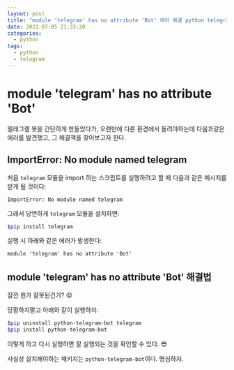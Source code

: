```yaml
---
layout: post
title: "module 'telegram' has no attribute 'Bot' 에러 해결 python telegram"
date: 2021-07-05 21:33:20
categories:
  - python
tags:
  - python
  - telegram
---
```

# module 'telegram' has no attribute 'Bot'

텔레그램 봇을 간단하게 만들었다가, 오랜만에 다른 환경에서 돌려야하는데 다음과같은 에러를 발견했고, 그 해결책을 찾아보고자 한다.

## ImportError: No module named telegram

처음  `telegram` 모듈을 import 하는 스크립트를 실행하려고 할 때 다음과 같은 메시지를 받게 될 것이다:

```
ImportError: No module named telegram
```

그래서 당연하게 `telegram` 모듈을 설치하면:

```bash
$pip install telegram
```

실행 시 아래와 같은 에러가 발생한다:

```
module 'telegram' has no attribute 'Bot'
```

## module 'telegram' has no attribute 'Bot' 해결법

잠깐 뭔가 잘못된건가? 😟

당황하지말고 아래와 같이 실행하자.

```bash
$pip uninstall python-telegram-bot telegram
$pip install python-telegram-bot
```

이렇게 하고 다시 실행하면 잘 실행되는 것을 확인할 수 있다. 😎

사실상 설치해야하는 패키지는 `python-telegram-bot`이다. 명심하자.

